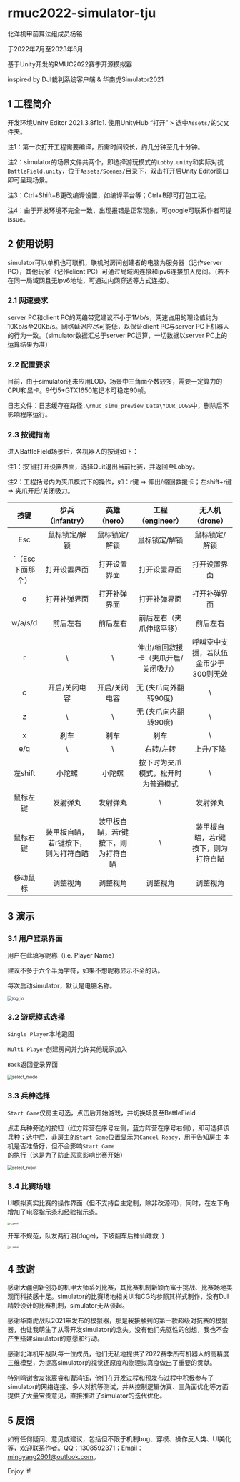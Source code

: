 # rmuc2022-simulator-tju

北洋机甲前算法组成员杨铭

于2022年7月至2023年6月

基于Unity开发的RMUC2022赛季开源模拟器

inspired by DJI裁判系统客户端 &amp; 华南虎Simulator2021

## 1 工程简介

开发环境Unity Editor 2021.3.8f1c1. 使用UnityHub “打开” > 选中`Assets/`的父文件夹。

注1：第一次打开工程需要编译，所需时间较长，约几分钟至几十分钟。

注2：simulator的场景文件共两个，即选择游玩模式的`Lobby.unity`和实际对抗`BattleField.unity`，位于`Assets/Scenes/`目录下，双击打开后Unity Editor窗口即可呈现场景。

注3：Ctrl+Shift+B更改编译设置，如编译平台等；Ctrl+B即可打包工程。

注4：由于开发环境不完全一致，出现报错是正常现象，可google可联系作者可提issue。

## 2 使用说明

simulator可以单机也可联机，联机时房间创建者的电脑为服务器（记作server PC），其他玩家（记作client PC）可通过局域网连接和ipv6连接加入房间。（若不在同一局域网且无ipv6地址，可通过内网穿透等方式连接）。

### 2.1 网速要求

server PC和client PC的网络带宽建议不小于1Mb/s，网速占用的理论值约为10Kb/s至20Kb/s。网络延迟应尽可能低，以保证client PC与server PC上机器人的行为一致。（simulator数据汇总于server PC运算，一切数据以server PC上的运算结果为准）

### 2.2 配置要求

目前，由于simulator还未应用LOD，场景中三角面个数较多，需要一定算力的CPU和显卡。9代i5+GTX1650笔记本可稳定90帧。

日志文件：日志缓存在路径`.\rmuc_simu_preview_Data\YOUR_LOGS`中，删除后不影响程序运行。

### 2.3 按键指南

进入BattleField场景后，各机器人的按键如下：

注1：按`键打开设置界面，选择Quit退出当前比赛，并返回至Lobby。

注2：工程括号内为夹爪模式下的操作，如：r键 => 伸出/缩回救援卡；左shift+r键 => 夹爪开启/关闭吸力。

|       按键       |           步兵（infantry）          |            英雄（hero）             |           工程（engineer）           |            无人机（drone）            |
| :--------------: | :---------------------------------: | :---------------------------------: | :----------------------------------: | :-----------------------------------: |
|       Esc        |            鼠标锁定/解锁            |            鼠标锁定/解锁            |            鼠标锁定/解锁             |             鼠标锁定/解锁             |
| `（Esc下面那个） |            打开设置界面             |            打开设置界面             |             打开设置界面             |             打开设置界面              |
|        o         |            打开补弹界面             |            打开补弹界面             |             打开补弹界面             |             打开补弹界面              |
|     w/a/s/d      |              前后左右               |              前后左右               |       前后左右（夹爪伸缩平移）       |               前后左右                |
|        r         |                  \                  |                  \                  | 伸出/缩回救援卡（夹爪开启/关闭吸力） | 呼叫空中支援，若队伍金币少于300则无效 |
|        c         |            开启/关闭电容            |            开启/关闭电容            |        无  (夹爪向外翻转90度)        |                   \                   |
|        z         |                  \                  |                  \                  |        无 (夹爪向内翻转90度)         |                   \                   |
|        x         |                刹车                 |                刹车                 |                 刹车                 |                   \                   |
|       e/q        |                  \                  |                  \                  |              右转/左转               |               上升/下降               |
|     左shift      |               小陀螺                |               小陀螺                |  按下时为夹爪模式，松开时为普通模式  |                   \                   |
|     鼠标左键     |              发射弹丸               |              发射弹丸               |                  \                   |               发射弹丸                |
|     鼠标右键     | 装甲板自瞄，若r键按下，则为打符自瞄 | 装甲板自瞄，若r键按下，则为打符自瞄 |                  \                   |  装甲板自瞄，若r键按下，则为打符自瞄  |
|     移动鼠标     |              调整视角               |              调整视角               |               调整视角               |               调整视角                |

## 3 演示

### 3.1 用户登录界面

用户在此填写昵称（i.e. Player Name）

建议不多于六个半角字符，如果不想昵称显示不全的话。

每次启动simulator，默认是电脑名称。

<img src="README.assets\log_in.png" alt="log_in" style="zoom: 67%;" />

### 3.2 游玩模式选择

`Single Player`本地跑图

`Multi Player`创建房间并允许其他玩家加入

`Back`返回登录界面

<img src="README.assets\select_mode.png" alt="select_mode" style="zoom:67%;" />

### 3.3 兵种选择

`Start Game`仅房主可选，点击后开始游戏，并切换场景至BattleField

点击兵种旁边的按钮（红方阵营在序号左侧，蓝方阵营在序号右侧），即可选择该兵种；选中后，非房主的`Start Game`位置显示为`Cancel Ready`，用于告知房主 本机是否准备好，但不会影响`Start Game`的执行（这是为了防止恶意影响比赛开始）

<img src="README.assets\select_robot-16907021896092.png" alt="select_robot" style="zoom:67%;" />

### 3.4 比赛场地

UI模拟真实比赛的操作界面（但不支持自主定制，除非改源码），同时，在左下角增加了电容指示条和经验指示条。

<img src="README.assets\in_game1.png" alt="in_game1" style="zoom: 33%;" />

开车不规范，队友两行泪(doge)，下坡翻车后神仙难救 :)

<img src="README.assets\in_game2.png" alt="in_game2" style="zoom: 33%;" />

## 4 致谢

感谢大疆创新创办的机甲大师系列比赛，其比赛机制新颖而富于挑战、比赛场地美观而科技感十足。simulator的比赛场地相关UI和CG均参照其样式制作，没有DJI精妙设计的比赛机制，simulator无从谈起。

感谢华南虎战队2021年发布的模拟器，那是我接触到的第一款超级对抗赛的模拟器，也让我萌生了从零开发simulator的念头。没有他们先驱性的创想，我也不会产生搭建simulator的意愿和行动。

感谢北洋机甲战队每一位成员，他们无私地提供了2022赛季所有机器人的高精度三维模型，为提高simulator的视觉还原度和物理拟真度做出了重要的贡献。

特别鸣谢舍友张宸睿和曹鸿钰，他们在开发过程和预发布过程中积极参与了simulator的网络连接、多人对抗等测试，并从控制逻辑仿真、三角面优化等方面提供了大量宝贵意见，直接推进了simulator的迭代优化。

## 5 反馈

如有任何疑问、意见或建议，包括但不限于机制bug、穿模、操作反人类、UI美化等，欢迎联系作者。QQ：1308592371；Email：mingyang2601@outlook.com。

Enjoy it!
